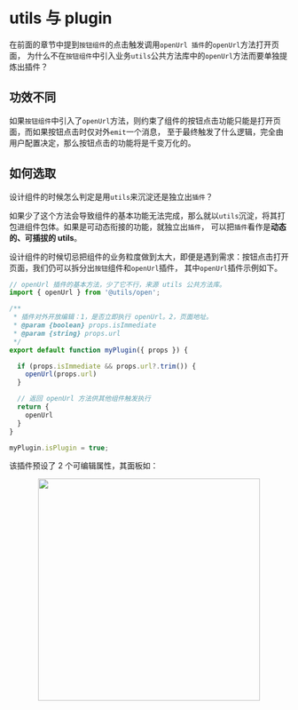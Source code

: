# utils 与 plugin
在前面的章节中提到`按钮组件`的点击触发调用`openUrl 插件`的`openUrl`方法打开页面，
为什么不在`按钮组件`中引入业务`utils`公共方法库中的`openUrl`方法而要单独提炼出插件？

## 功效不同
如果`按钮组件`中引入了`openUrl`方法，则约束了组件的按钮点击功能只能是打开页面，而如果按钮点击时仅对外`emit`一个消息，
至于最终触发了什么逻辑，完全由用户配置决定，那么按钮点击的功能将是千变万化的。

## 如何选取
设计组件的时候怎么判定是用`utils`来沉淀还是独立出`插件`？

如果少了这个方法会导致组件的基本功能无法完成，那么就以`utils`沉淀，将其打包进组件包体。如果是可动态衔接的功能，就独立出`插件`，
可以把`插件`看作是**动态的、可插拔的 utils**。

设计组件的时候切忌把组件的业务粒度做到太大，即便是遇到需求：按钮点击打开页面，我们仍可以拆分出`按钮`组件和`openUrl`插件，
其中`openUrl`插件示例如下。

```js
// openUrl 插件的基本方法，少了它不行，来源 utils 公共方法库。
import { openUrl } from '@utils/open';

/**
 * 插件对外开放编辑：1，是否立即执行 openUrl。2，页面地址。
 * @param {boolean} props.isImmediate
 * @param {string} props.url
 */
export default function myPlugin({ props }) {

  if (props.isImmediate && props.url?.trim()) {
    openUrl(props.url)
  }

  // 返回 openUrl 方法供其他组件触发执行
  return {
    openUrl
  }
}

myPlugin.isPlugin = true;
```
该插件预设了 2 个可编辑属性，其面板如：

<img src="/docs/image/edit-open-url.png" width="400px" style="display: block;margin: auto;" />
